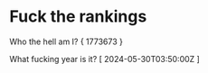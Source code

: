 # Fuck the rankings

Who the hell am I?
{ 1773673 }

What fucking year is it?
[ 2024-05-30T03:50:00Z ]
